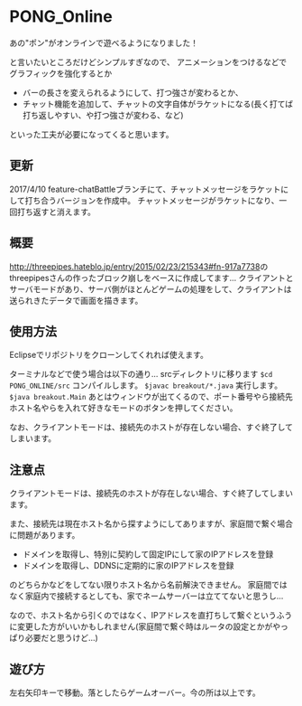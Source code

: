 # PONG_Online
あの"ポン"がオンラインで遊べるようになりました！

と言いたいところだけどシンプルすぎなので、
アニメーションをつけるなどでグラフィックを強化するとか
* バーの長さを変えられるようにして、打つ強さが変わるとか、
* チャット機能を追加して、チャットの文字自体がラケットになる(長く打てば打ち返しやすい、や打つ強さが変わる、など)

といった工夫が必要になってくると思います。

## 更新
2017/4/10 feature-chatBattleブランチにて、チャットメッセージをラケットにして打ち合うバージョンを作成中。
チャットメッセージがラケットになり、一回打ち返すと消えます。

## 概要
<http://threepipes.hateblo.jp/entry/2015/02/23/215343#fn-917a7738>のthreepipesさんの作ったブロック崩しをベースに作成してます...
クライアントとサーバモードがあり、サーバ側がほとんどゲームの処理をして、クライアントは送られきたデータで画面を描きます。

## 使用方法
Eclipseでリポジトリをクローンしてくれれば使えます。

ターミナルなどで使う場合は以下の通り...
srcディレクトリに移ります
`$cd PONG_ONLINE/src`
コンパイルします。
`$javac breakout/*.java`
実行します。
`$java breakout.Main`
あとはウィンドウが出てくるので、ポート番号やら接続先ホスト名やらを入れて好きなモードのボタンを押してください。

なお、クライアントモードは、接続先のホストが存在しない場合、すぐ終了してしまいます。

## 注意点
クライアントモードは、接続先のホストが存在しない場合、すぐ終了してしまいます。

また、接続先は現在ホスト名から探すようにしてありますが、家庭間で繋ぐ場合に問題があります。
* ドメインを取得し、特別に契約して固定IPにして家のIPアドレスを登録
* ドメインを取得し、DDNSに定期的に家のIPアドレスを登録

のどちらかなどをしてない限りホスト名から名前解決できません。
家庭間ではなく家庭内で接続するとしても、家でネームサーバーは立ててないと思うし...

なので、ホスト名から引くのではなく、IPアドレスを直打ちして繋ぐというふうに変更した方がいいかもしれません(家庭間で繋ぐ時はルータの設定とかがやっぱり必要だと思うけど...)

## 遊び方
左右矢印キーで移動。落としたらゲームオーバー。今の所は以上です。